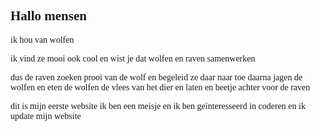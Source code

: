 <head>
 <body>
 <title>mijn eerste website</title>
 <style>
 body {background-color:lightred;
 font-family:italic;}
 h1 {color:darkgreen;}
 p {font-size:30 px;}
 </style>
</head>
 <body>
 <h2>Hallo mensen</h2>
<p>ik hou van wolfen</p>
  <p>ik vind ze mooi ook cool en wist je dat wolfen en raven samenwerken</p>
  <p>dus de raven zoeken prooi van de wolf en begeleid ze daar naar toe daarna jagen de wolfen en eten de wolfen de vlees van het dier en laten en beetje achter voor de raven</p>
 <p>dit is mijn eerste website ik ben een meisje en ik ben geïnteresseerd in coderen en ik update mijn website</p>
</body>
 </head>
